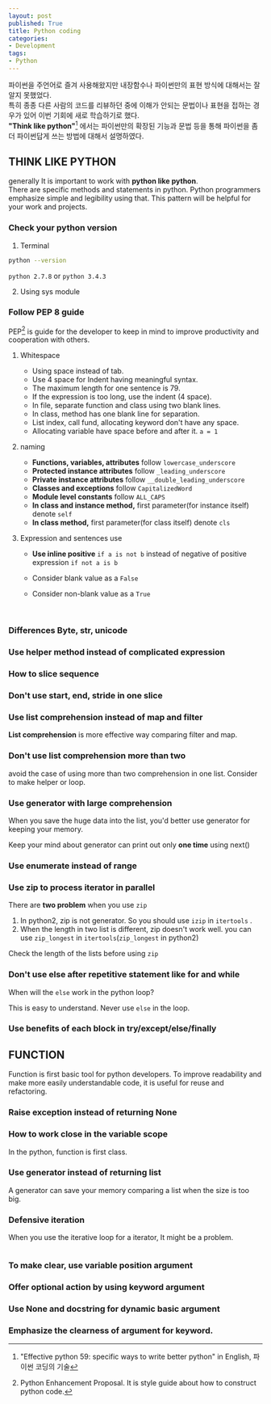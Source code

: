 ```yaml
---
layout: post
published: True
title: Python coding
categories:
- Development
tags:
- Python
---
```


파이썬을 주언어로 즐겨 사용해왔지만 내장함수나 파이썬만의 표현 방식에 대해서는 잘 알지 못했었다.  
특히 종종 다른 사람의 코드를 리뷰하던 중에 이해가 안되는 문법이나 표현을 접하는 경우가 있어 이번 기회에 새로 학습하기로 했다.  
**"Think like python"**[^book] 에서는 파이썬만의 확장된 기능과 문법 등을 통해 파이썬을 좀더 파이썬답게 쓰는 방법에 대해서 설명하였다.



<!--more-->



## THINK LIKE PYTHON

generally It is important to work with **python like python**.  
There are specific methods and statements in python. Python programmers emphasize simple and legibility using that. This pattern will be helpful for your work and projects.


### Check your python version

1. Terminal

```bash
python --version
```
`python 2.7.8` or `python 3.4.3` 

2. Using sys module

<script src="https://gist.github.com/Shephexd/397b032ef16f41fc9f736a0c7a95d617.js?file=01_version_check.py"></script>



### Follow PEP 8 guide

PEP[^PEP] is guide for the developer to keep in mind to improve productivity and cooperation with others.



1. Whitespace

   - Using space instead of tab.
   - Use 4 space for Indent having meaningful syntax.
   - The maximum length for one sentence is 79.
   - If the expression is too long, use the indent (4 space).
   - In file, separate function and class using two blank lines.
   - In class, method has one blank line for separation.
   - List index, call fund, allocating keyword don't have any space. 
   - Allocating variable have space before and after it. `a = 1`

2. naming

   - **Functions, variables, attributes** follow `lowercase_underscore`
   - **Protected instance attributes** follow `_leading_underscore`
   - **Private instance attributes** follow `__double_leading_underscore` 
   - **Classes and exceptions** follow `CapitalizedWord`
   - **Module level constants** follow `ALL_CAPS`
   - **In class and instance method,** first parameter(for instance itself) denote `self`
   - **In class method,** first parameter(for class itself) denote `cls`

3. Expression and sentences use 

   - **Use inline positive** `if a is not b` instead of negative of positive expression `if not a is b`

   - Consider blank value as a `False`

   - Consider non-blank value as a `True`

     ​

### Differences Byte, str, unicode

<script src="https://gist.github.com/Shephexd/397b032ef16f41fc9f736a0c7a95d617.js?file=03_string_encoding.py"></script>



### Use helper method instead of complicated expression

<script src="https://gist.github.com/Shephexd/397b032ef16f41fc9f736a0c7a95d617.js?file=04_make_helper.py"></script>


### How to slice sequence

<script src="https://gist.github.com/Shephexd/397b032ef16f41fc9f736a0c7a95d617.js?file=05_slice_sequence.py"></script>


### Don't use start, end, stride in one slice

<script src="https://gist.github.com/Shephexd/397b032ef16f41fc9f736a0c7a95d617.js?file=06_slice_caution.py"></script>


### Use list comprehension instead of map and filter

**List comprehension** is more effective way comparing filter and map.

<script src="https://gist.github.com/Shephexd/397b032ef16f41fc9f736a0c7a95d617.js?file=07_list_comprehension.py"></script>



### Don't use list comprehension more than two

avoid the case of using more than two comprehension in one list. Consider to make helper or loop.

<script src="https://gist.github.com/Shephexd/397b032ef16f41fc9f736a0c7a95d617.js?file=08_list_comprehension_caution.py"></script>


### Use generator with large comprehension

When you save the huge data into the list, you'd better use generator for keeping your memory.

<script src="https://gist.github.com/Shephexd/397b032ef16f41fc9f736a0c7a95d617.js?file=09_generator.py"></script>



Keep your mind about generator can print out only **one time** using next()



### Use enumerate instead of range

<script src="https://gist.github.com/Shephexd/397b032ef16f41fc9f736a0c7a95d617.js?file=10_enumerate.py"></script>



### Use zip to process iterator in parallel

<script src="https://gist.github.com/Shephexd/397b032ef16f41fc9f736a0c7a95d617.js?file=11_zip_for_parallel.py"></script>


There are **two problem** when you use `zip`

1. In python2, zip is not generator. So you should use `izip` in  `itertools` .
2. When the length in two list is different, zip doesn't work well. you can use `zip_longest` in `itertools`(`zip_longest` in python2)

Check the length of the lists before using `zip`



### Don't use else after repetitive statement like for and while

When will the `else`  work in the python loop?

<script src="https://gist.github.com/Shephexd/397b032ef16f41fc9f736a0c7a95d617.js?file=12_loop_caution.py"></script>

This is easy to understand. Never use `else` in the loop.



### Use benefits of each block in try/except/else/finally

<script src="https://gist.github.com/Shephexd/397b032ef16f41fc9f736a0c7a95d617.js?file=13_try_except_else.py"></script>



## FUNCTION

Function is first basic tool for python developers. To improve readability and make more easily understandable code, it is useful for reuse and refactoring.



### Raise exception instead of returning None

<script src="https://gist.github.com/Shephexd/397b032ef16f41fc9f736a0c7a95d617.js?file=14_raise_exception.py"></script>



### How to work close in the variable scope

In the python, function is first class.

<script src="https://gist.github.com/Shephexd/397b032ef16f41fc9f736a0c7a95d617.js?file=15_variable_scope.py"></script>

### Use generator instead of returning list

A generator can save your memory comparing a list when the size is too big.

<script src="https://gist.github.com/Shephexd/397b032ef16f41fc9f736a0c7a95d617.js?file=16_return_generator.py"></script>



### Defensive iteration

When you use the iterative loop for a iterator, It might be a problem.

```python

```

<script src="https://gist.github.com/Shephexd/397b032ef16f41fc9f736a0c7a95d617.js?file=17_defensive_iteration.py
"></script>


### To make clear, use variable position argument

<script src="https://gist.github.com/Shephexd/397b032ef16f41fc9f736a0c7a95d617.js?file=18_variable_position_arguemnt.py"></script>



### Offer optional action by using keyword argument

<script src="https://gist.github.com/Shephexd/397b032ef16f41fc9f736a0c7a95d617.js?file=19_keyword_paramters.py"></script>


### Use None and docstring for dynamic basic argument

<script src="https://gist.github.com/Shephexd/397b032ef16f41fc9f736a0c7a95d617.js?file=20_dynamic_default_param.py"></script>


### Emphasize the clearness of argument for keyword.

<script src="https://gist.github.com/Shephexd/397b032ef16f41fc9f736a0c7a95d617.js?file=21_param_for_keywords.py.py"></script>


[^PEP]: Python Enhancement Proposal. It is style guide about how to construct python code.
[^book]: "Effective python 59: specific ways to write better python" in English, 파이썬 코딩의 기술
